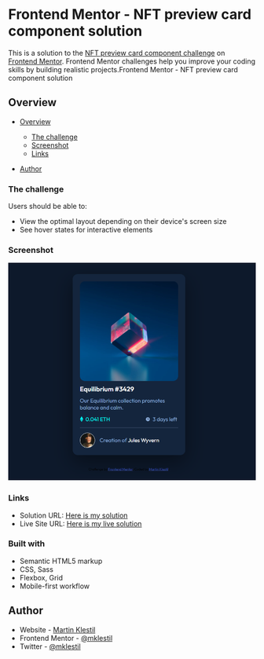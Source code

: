 # Frontend Mentor - NFT preview card component solution
 This is a solution to the [NFT preview card component challenge](https://www.frontendmentor.io/challenges/nft-preview-card-component-SbdUL_w0U) on [Frontend Mentor](https://www.frontendmentor.io/). Frontend Mentor challenges help you improve your coding skills by building realistic projects.Frontend Mentor - NFT preview card component solution

## Overview

- [Overview](#overview)
  - [The challenge](#the-challenge)
  - [Screenshot](#screenshot)
  - [Links](#links)

- [Author](#author)


### The challenge
  Users should be able to:
- View the optimal layout depending on their device's screen size
- See hover states for interactive elements

### Screenshot

![](./images/screenshot.png)

### Links

- Solution URL: [Here is my solution](https://github.com/mklestil/nft-preview-card-component)
- Live Site URL: [Here is my live solution](https://mklestil.github.io/NFT-preview-card/)

### Built with

- Semantic HTML5 markup
- CSS, Sass
- Flexbox, Grid
- Mobile-first workflow

## Author

- Website - [Martin Klestil](https://github.com/mklestil)
- Frontend Mentor - [@mklestil](https://www.frontendmentor.io/profile/mklestil)
- Twitter - [@mklestil](https://twitter.com/MKlestil)